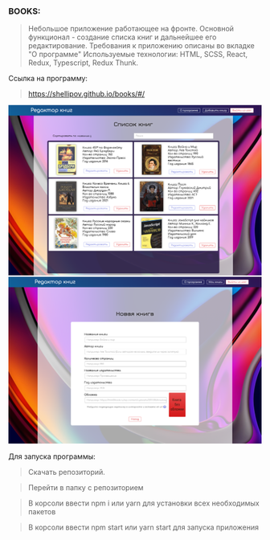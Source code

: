 
### BOOKS:

> Небольшое приложение работающее на фронте. 
> Основной функционал - создание списка книг и дальнейшее его редактирование. Требования к приложению описаны во вкладке "О программе"
> Используемые технологии: HTML, SCSS, React, Redux, Typescript, Redux Thunk. 

Ссылка на программу: 

> https://shellipov.github.io/books/#/

![screenshot](readme-assets/1.png)
![screenshot](readme-assets/2.png)

Для запуска программы: 

> Скачать репозиторий.

> Перейти в папку с репозиторием

> В корсоли ввести npm i или yarn для установки всех необходимых пакетов

> В корсоли ввести npm start или yarn start для запуска приложения
